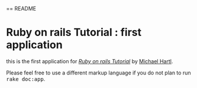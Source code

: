 == README

# Ruby on rails Tutorial : first application

this is the first application for 
[*Ruby on rails Tutorial*](http://ruby.railstutorial.org)
by [Michael Hartl](http://michaelhartl.com/).


Please feel free to use a different markup language if you do not plan to run
<tt>rake doc:app</tt>.
